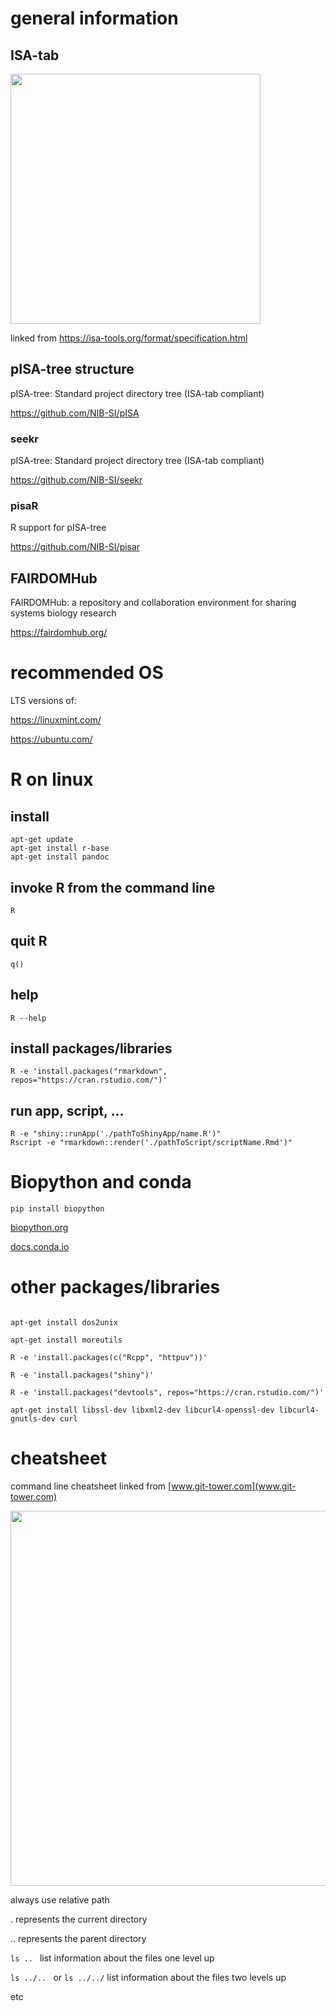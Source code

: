# general information 

## ISA-tab
<img src="https://isa-tools.org/wp-content/uploads/2015/12/ISAmodel-structure.png" width="400"/>


linked from <https://isa-tools.org/format/specification.html>

## pISA-tree structure
pISA-tree: Standard project directory tree (ISA-tab compliant) 

<https://github.com/NIB-SI/pISA>

### seekr
pISA-tree: Standard project directory tree (ISA-tab compliant)

<https://github.com/NIB-SI/seekr>

### pisaR
R support for pISA-tree

<https://github.com/NIB-SI/pisar>

## FAIRDOMHub
FAIRDOMHub: a repository and collaboration environment for sharing systems biology research

<https://fairdomhub.org/>

# recommended OS

LTS versions of:

  <https://linuxmint.com/>

  <https://ubuntu.com/>
  
  # R on linux
  ## install
  ```
  apt-get update
  apt-get install r-base
  apt-get install pandoc
  ```
  ## invoke R from the command line
  ```
  R
  ```
  ## quit R
  ```
  q()
  ```
  ## help
  ```
  R --help
  ```
  ## install packages/libraries
  ```
  R -e 'install.packages("rmarkdown", repos="https://cran.rstudio.com/")'
  ```
  ## run app, script, ...
  ```
  R -e "shiny::runApp('./pathToShinyApp/name.R')"
  Rscript -e "rmarkdown::render('./pathToScript/scriptName.Rmd')"
  ```
  
  # Biopython and conda
  ```
  pip install biopython
  ```
  [biopython.org](https://biopython.org/)
  
  [docs.conda.io](https://docs.conda.io/projects/conda/en/latest/user-guide/install/)
  
  # other packages/libraries
  ```
  
  apt-get install dos2unix
  
  apt-get install moreutils
  
  R -e 'install.packages(c("Rcpp", "httpuv"))'

  R -e 'install.packages("shiny")'

  R -e 'install.packages("devtools", repos="https://cran.rstudio.com/")'

  apt-get install libssl-dev libxml2-dev libcurl4-openssl-dev libcurl4-gnutls-dev curl
  ```
  
  # cheatsheet
  command line cheatsheet linked from [www.git-tower.com](www.git-tower.com)
  
  <img src="https://www.git-tower.com/blog/media/pages/posts/command-line-cheat-sheet/1073300074-1586415841/command-line-cheat-sheet-large01.png" width="600"/>
  
  
  
  always use relative path
  
  . represents the current directory

  .. represents the parent directory

```ls .. ``` list information about the files one level up

```ls ../.. ``` or ```ls ../../``` list information about the files two levels up

etc
